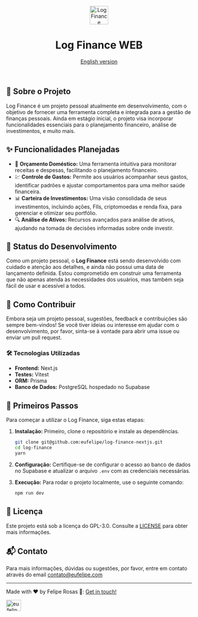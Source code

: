 <div align="center">
<p align="center">
  <img width="50" height="50" alt="Log Finance" src="https://res.cloudinary.com/eufelipe/image/upload/v1642222955/play_store_512_zr4qam.png">
</p>

<h1 align="center">Log Finance WEB</h1>


[English version](/README.md)
</div>

<p>&nbsp;</p>

## 📖 Sobre o Projeto

Log Finance é um projeto pessoal atualmente em desenvolvimento, com o objetivo de fornecer uma ferramenta completa e integrada para a gestão de finanças pessoais. Ainda em estágio inicial, o projeto visa incorporar funcionalidades essenciais para o planejamento financeiro, análise de investimentos, e muito mais.

## ✨ Funcionalidades Planejadas

- 💼 **Orçamento Doméstico:** Uma ferramenta intuitiva para monitorar receitas e despesas, facilitando o planejamento financeiro.
- 💹 **Controle de Gastos:** Permite aos usuários acompanhar seus gastos, identificar padrões e ajustar comportamentos para uma melhor saúde financeira.
- 📊 **Carteira de Investimentos:** Uma visão consolidada de seus investimentos, incluindo ações, FIIs, criptomoedas e renda fixa, para gerenciar e otimizar seu portfólio.
- 🔍 **Análise de Ativos:** Recursos avançados para análise de ativos, ajudando na tomada de decisões informadas sobre onde investir.

## 🚧 Status do Desenvolvimento

Como um projeto pessoal, o **Log Finance** está sendo desenvolvido com cuidado e atenção aos detalhes, e ainda não possui uma data de lançamento definida. Estou comprometido em construir uma ferramenta que não apenas atenda às necessidades dos usuários, mas também seja fácil de usar e acessível a todos.

## 🤝 Como Contribuir

Embora seja um projeto pessoal, sugestões, feedback e contribuições são sempre bem-vindos! Se você tiver ideias ou interesse em ajudar com o desenvolvimento, por favor, sinta-se à vontade para abrir uma issue ou enviar um pull request.

### 🛠 Tecnologias Utilizadas

- **Frontend:** Next.js
- **Testes:** Vitest
- **ORM:** Prisma
- **Banco de Dados:** PostgreSQL hospedado no Supabase

## 🚀 Primeiros Passos

Para começar a utilizar o Log Finance, siga estas etapas:

1. **Instalação:** Primeiro, clone o repositório e instale as dependências.

    ```bash
    git clone git@github.com:eufelipe/log-finance-nextjs.git
    cd log-finance
    yarn
    ```

2. **Configuração:** Certifique-se de configurar o acesso ao banco de dados no Supabase e atualizar o arquivo `.env` com as credenciais necessárias.

3. **Execução:** Para rodar o projeto localmente, use o seguinte comando:

    ```bash
    npm run dev
    ```

## 📝 Licença

Este projeto está sob a licença do GPL-3.0. Consulte a [LICENSE](/LICENSE.md) para obter mais informações.

## 📬 Contato

Para mais informações, dúvidas ou sugestões, por favor, entre em contato através do email contato@eufelipe.com

---

Made with ♥ by Felipe Rosas 👋: [Get in touch!](https://www.linkedin.com/in/eufelipe/)

<a href="https://linkedin.com/in/eufelipe" target="blank"><img align="center" src="https://www.svgrepo.com/show/303207/linkedin-icon-logo.svg" alt="eufelipe" height="30" width="40" /></a>
